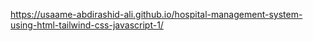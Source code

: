 https://usaame-abdirashid-ali.github.io/hospital-management-system-using-html-tailwind-css-javascript-1/
